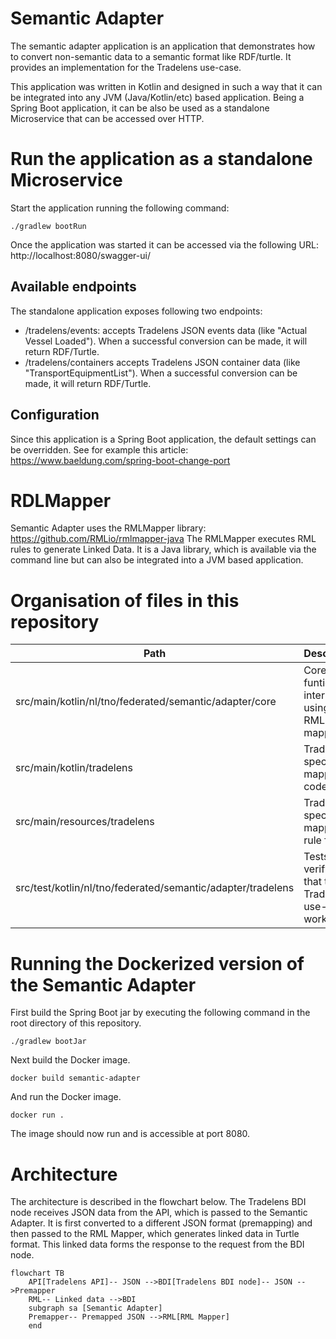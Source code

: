 # Semantic Adapter 

The semantic adapter application is an application that demonstrates how to convert non-semantic data to a semantic format like RDF/turtle. It provides an implementation for the Tradelens use-case.

This application was written in Kotlin and designed in such a way that it can be integrated into any JVM (Java/Kotlin/etc) based application. Being a Spring Boot application, it can be also be used as a standalone Microservice that can be accessed over HTTP. 

# Run the application as a standalone Microservice

Start the application running the following command:

```
./gradlew bootRun
```

Once the application was started it can be accessed via the following URL: http://localhost:8080/swagger-ui/

## Available endpoints

The standalone application exposes following two endpoints:

- /tradelens/events: accepts Tradelens JSON events data (like "Actual Vessel Loaded"). When a successful conversion can be made, it will return RDF/Turtle.
- /tradelens/containers accepts Tradelens JSON container data (like "TransportEquipmentList"). When a successful conversion can be made, it will return RDF/Turtle.

## Configuration

Since this application is a Spring Boot application, the default settings can be overridden. See for example this article: https://www.baeldung.com/spring-boot-change-port 

# RDLMapper

Semantic Adapter uses the RMLMapper library: https://github.com/RMLio/rmlmapper-java The RMLMapper executes RML rules to generate Linked Data. It is a Java library, which is available via the command line but can also be integrated into a JVM based application.

# Organisation of files in this repository

| Path                                                        | Description                                        |
|-------------------------------------------------------------|----------------------------------------------------|
| src/main/kotlin/nl/tno/federated/semantic/adapter/core      | Core funtionality, internally using the RML mapper. | 
| src/main/kotlin/tradelens                                   | Tradelens specific mapping code.                   | 
| src/main/resources/tradelens                                | Tradelens specific mapping rule files.             | 
| src/test/kotlin/nl/tno/federated/semantic/adapter/tradelens | Tests verifying that the Tradelens use-case works. |   

# Running the Dockerized version of the Semantic Adapter

First build the Spring Boot jar by executing the following command in the root directory of this repository.

```
./gradlew bootJar
```

Next build the Docker image.


```
docker build semantic-adapter
```

And run the Docker image.

```
docker run .
```

The image should now run and is accessible at port 8080.

# Architecture

The architecture is described in the flowchart below. The Tradelens BDI node receives JSON data from the API, which is passed to the Semantic Adapter. It is first converted to a different JSON format (premapping) and then passed to the RML Mapper, which generates linked data in Turtle format. This linked data forms the response to the request from the BDI node.

```mermaid
flowchart TB
    API[Tradelens API]-- JSON -->BDI[Tradelens BDI node]-- JSON -->Premapper
    RML-- Linked data -->BDI
    subgraph sa [Semantic Adapter]
    Premapper-- Premapped JSON -->RML[RML Mapper]
    end
```